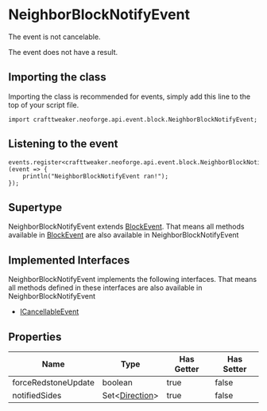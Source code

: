 # NeighborBlockNotifyEvent

The event is not cancelable.

The event does not have a result.

## Importing the class

Importing the class is recommended for events, simply add this line to the top of your script file.
```zenscript
import crafttweaker.neoforge.api.event.block.NeighborBlockNotifyEvent;
```


## Listening to the event

```zenscript
events.register<crafttweaker.neoforge.api.event.block.NeighborBlockNotifyEvent>(event => {
    println("NeighborBlockNotifyEvent ran!");
});
```


## Supertype

NeighborBlockNotifyEvent extends [BlockEvent](/neoforge/api/event/block/BlockEvent). That means all methods available in [BlockEvent](/neoforge/api/event/block/BlockEvent) are also available in NeighborBlockNotifyEvent

## Implemented Interfaces
NeighborBlockNotifyEvent implements the following interfaces. That means all methods defined in these interfaces are also available in NeighborBlockNotifyEvent

- [ICancellableEvent](/neoforge/api/event/ICancellableEvent)

## Properties

|        Name         |                             Type                              | Has Getter | Has Setter |
|---------------------|---------------------------------------------------------------|------------|------------|
| forceRedstoneUpdate | boolean                                                       | true       | false      |
| notifiedSides       | Set&lt;[Direction](/vanilla/api/util/direction/Direction)&gt; | true       | false      |


